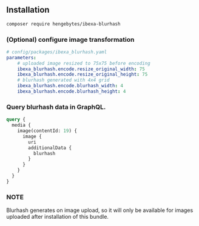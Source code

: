## Installation
```bash
composer require hengebytes/ibexa-blurhash
```

### (Optional) configure image transformation
```yaml
# config/packages/ibexa_blurhash.yaml
parameters:
    # uploaded image resized to 75x75 before encoding
    ibexa_blurhash.encode.resize_original_width: 75
    ibexa_blurhash.encode.resize_original_height: 75
    # blurhash generated with 4x4 grid
    ibexa_blurhash.encode.blurhash_width: 4
    ibexa_blurhash.encode.blurhash_height: 4
```

### Query blurhash data in GraphQL. 
```graphql
query {
  media {
    image(contentId: 19) {
      image {
        uri
        additionalData {
          blurhash
        }
      }
    }
  }
}
```

### NOTE
Blurhash generates on image upload, so it will only be available for images uploaded after installation of this bundle.


